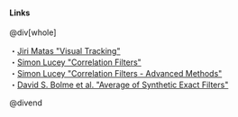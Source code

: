 #### Links

@div[whole]

・[Jiri Matas "Visual Tracking"](http://www.ipta-conference.com/ipta16/images/matas-2016.12.12-ipta-oulu.pdf)<br>
・[Simon Lucey "Correlation Filters"](http://16623.courses.cs.cmu.edu/slides/Lecture_14.pdf)<br>
・[Simon Lucey "Correlation Filters - Advanced Methods"](http://16623.courses.cs.cmu.edu/slides/Lecture_15.pdf)<br>
・[David S. Bolme et al. "Average of Synthetic Exact Filters"](http://citeseerx.ist.psu.edu/viewdoc/download?doi=10.1.1.492.7927&rep=rep1&type=pdf)<br>

@divend